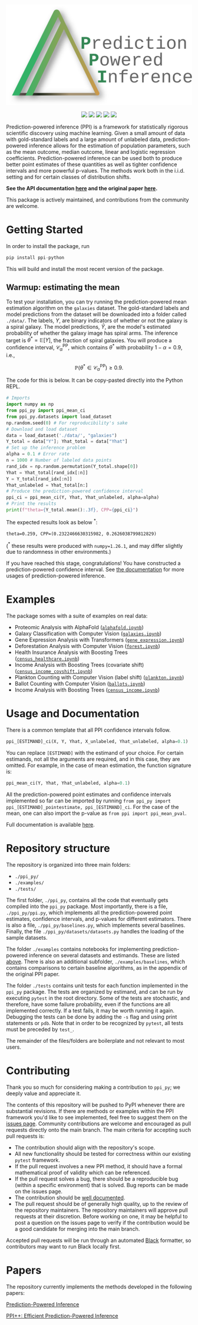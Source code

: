<p align="center">
    <img src="./assets/ppi.svg?maxAge=2592000"/>
</p>
<p align="center">
    <a style="text-decoration:none !important;" href="https://arxiv.org/abs/2301.09633" alt="arXiv"><img src="https://img.shields.io/badge/paper-arXiv-red" /></a>
    <a style="text-decoration:none !important;" href="https://pypi.org/project/ppi-python/" alt="package management"> <img src="https://img.shields.io/badge/pip-package-blue" /></a>
    <a style="text-decoration:none !important;" href="https://ppi-py.readthedocs.io/en/latest/" alt="documentation"> <img src="https://img.shields.io/badge/API-docs-34B167" /></a>
    <a style="text-decoration:none !important;" href="https://opensource.org/licenses/MIT" alt="License"><img src="https://img.shields.io/badge/license-MIT-750014" /></a>
    <a style="text-decoration:none !important;" href="http://hits.dwyl.com/aangelopoulos/ppi_py" alt="hits"><img src="https://hits.dwyl.com/aangelopoulos/ppi_py.svg?style=flat-square" /></a>
</p>

Prediction-powered inference (PPI) is a framework for statistically rigorous scientific discovery using machine learning.
Given a small amount of data with gold-standard labels and a large amount of unlabeled data, prediction-powered inference allows for the estimation of population parameters, such as the mean outcome, median outcome, linear and logistic regression coefficients.
Prediction-powered inference can be used both to produce better point estimates of these quantities as well as tighter confidence intervals and more powerful p-values.
The methods work both in the i.i.d. setting and for certain classes of distribution shifts.

**See the API documentation [here](https://ppi-py.readthedocs.io/en/latest/) and the original paper [here](https://arxiv.org/abs/2301.09633).**

This package is actively maintained, and contributions from the community are welcome.

# Getting Started 
In order to install the package, run 
```python
pip install ppi-python
```
This will build and install the most recent version of the package.

## Warmup: estimating the mean

To test your installation, you can try running the prediction-powered mean estimation algorithm on the ```galaxies``` dataset.
The gold-standard labels and model predictions from the dataset will be downloaded into a folder called `./data/`.
The labels, $Y$, are binary indicators of whether or not the galaxy is a spiral galaxy.
The model predictions, $\hat{Y}$, are the model's estimated probability of whether the galaxy image has spiral arms.
The inference target is $\theta^* = \mathbb{E}[Y]$, the fraction of spiral galaxies.
You will produce a confidence interval, $\mathcal{C}^{\mathrm{PP}}_\alpha$, which contains $\theta^*$ with probability $1-\alpha=0.9$, i.e.,
```math
    \mathbb{P}\left( \theta^* \in \mathcal{C}^{\mathrm{PP}}_\alpha\right) \geq 0.9.
```

The code for this is below. It can be copy-pasted directly into the Python REPL.
```python
# Imports
import numpy as np
from ppi_py import ppi_mean_ci
from ppi_py.datasets import load_dataset
np.random.seed(0) # For reproducibility's sake
# Download and load dataset
data = load_dataset('./data/', "galaxies")
Y_total = data["Y"]; Yhat_total = data["Yhat"]
# Set up the inference problem
alpha = 0.1 # Error rate
n = 1000 # Number of labeled data points
rand_idx = np.random.permutation(Y_total.shape[0])
Yhat = Yhat_total[rand_idx[:n]]
Y = Y_total[rand_idx[:n]]
Yhat_unlabeled = Yhat_total[n:]
# Produce the prediction-powered confidence interval
ppi_ci = ppi_mean_ci(Y, Yhat, Yhat_unlabeled, alpha=alpha)
# Print the results
print(f"theta={Y_total.mean():.3f}, CPP={ppi_ci}")
```

The expected results look as below $^*$: 
```
theta=0.259, CPP=(0.2322466630315982, 0.2626038799812829)
```
($^*$ these results were produced with ```numpy=1.26.1```, and may differ slightly due to randomness in other environments.)

If you have reached this stage, congratulations! You have constructed a prediction-powered confidence interval.
See [the documentation](https://ppi-py.readthedocs.io/en/latest/) for more usages of prediction-powered inference.

# Examples

The package somes with a suite of examples on real data:
- Proteomic Analysis with AlphaFold ([```alphafold.ipynb```](https://github.com/aangelopoulos/ppi_py/blob/main/examples/alphafold.ipynb))
- Galaxy Classification with Computer Vision ([```galaxies.ipynb```](https://github.com/aangelopoulos/ppi_py/blob/main/examples/galaxies.ipynb))
- Gene Expression Analysis with Transformers ([```gene_expression.ipynb```](https://github.com/aangelopoulos/ppi_py/blob/main/examples/gene_expression.ipynb))
- Deforestation Analysis with Computer Vision ([```forest.ipynb```](https://github.com/aangelopoulos/ppi_py/blob/main/examples/forest.ipynb))
- Health Insurance Analysis with Boosting Trees ([```census_healthcare.ipynb```](https://github.com/aangelopoulos/ppi_py/blob/main/examples/census_healthcare.ipynb))
- Income Analysis with Boosting Trees (covariate shift) ([```census_income_covshift.ipynb```](https://github.com/aangelopoulos/ppi_py/blob/main/examples/census_income_covshift.ipynb))
- Plankton Counting with Computer Vision (label shift) ([```plankton.ipynb```](https://github.com/aangelopoulos/ppi_py/blob/main/examples/plankton.ipynb))
- Ballot Counting with Computer Vision ([```ballots.ipynb```](https://github.com/aangelopoulos/ppi_py/blob/main/examples/ballots.ipynb))
- Income Analysis with Boosting Trees ([```census_income.ipynb```](https://github.com/aangelopoulos/ppi_py/blob/main/examples/census_income.ipynb))

# Usage and Documentation
There is a common template that all PPI confidence intervals follow.

```python
ppi_[ESTIMAND]_ci(X, Y, Yhat, X_unlabeled, Yhat_unlabeled, alpha=0.1)
```

You can replace ```[ESTIMAND]``` with the estimand of your choice. For certain estimands, not all the arguments are required, and in this case, they are omitted. For example, in the case of mean estimation, the function signature is:
```python
ppi_mean_ci(Y, Yhat, Yhat_unlabeled, alpha=0.1)
```

All the prediction-powered point estimates and confidence intervals implemented so far can be imported by running ```from ppi_py import ppi_[ESTIMAND]_pointestimate, ppi_[ESTIMAND]_ci```. For the case of the mean, one can also import the p-value as ```from ppi import ppi_mean_pval```.

Full documentation is available [here](https://ppi-py.readthedocs.io/en/latest/).

# Repository structure
The repository is organized into three main folders:

- ```./ppi_py/```
- ```./examples/```
- ```./tests/```

The first folder, ```./ppi_py```, contains all the code that eventually gets compiled into the ```ppi_py``` package. Most importantly, there is a file, ```./ppi_py/ppi.py```, which implements all the prediction-powered point estimates, confidence intervals, and p-values for different estimators.
There is also a file, ```./ppi_py/baselines.py```, which implements several baselines.
Finally, the file ```./ppi_py/datasets/datasets.py``` handles the loading of the sample datasets.

The folder ```./examples``` contains notebooks for implementing prediction-powered inference on several datasets and estimands. These are listed [above](https://github.com/aangelopoulos/ppi_py/tree/main#examples). There is also an additional subfolder, ```./examples/baselines```, which contains comparisons to certain baseline algorithms, as in the appendix of the original PPI paper.

The folder ```./tests``` contains unit tests for each function implemented in the ```ppi_py``` package. The tests are organized by estimand, and can be run by executing ```pytest``` in the root directory. Some of the tests are stochastic, and therefore, have some failure probability, even if the functions are all implemented correctly. If a test fails, it may be worth running it again. Debugging the tests can be done by adding the ```-s``` flag and using print statements or ```pdb```. Note that in order to be recognized by ```pytest```, all tests must be preceded by ```test_```.

The remainder of the files/folders are boilerplate and not relevant to most users.

# Contributing
Thank you so much for considering making a contribution to ```ppi_py```; we deeply value and appreciate it.

The contents of this repository will be pushed to PyPI whenever there are substantial revisions. If there are methods or examples within the PPI framework you'd like to see implemented, feel free to suggest them on the [issues page](https://github.com/aangelopoulos/ppi_py/issues). Community contributions are welcome and encouraged as pull requests directly onto the main branch. The main criteria for accepting such pull requests is:
- The contribution should align with the repository's scope.
- All new functionality should be tested for correctness within our existing ```pytest``` framework. 
- If the pull request involves a new PPI method, it should have a formal mathematical proof of validity which can be referenced.
- If the pull request solves a bug, there should be a reproducible bug (within a specific environment) that is solved. Bug reports can be made on the issues page.
- The contribution should be [well documented](https://cookbook.openai.com/what_makes_documentation_good).
- The pull request should be of generally high quality, up to the review of the repository maintainers. 
The repository maintainers will approve pull requests at their discretion. Before working on one, it may be helpful to post a question on the issues page to verify if the contribution would be a good candidate for merging into the main branch.

Accepted pull requests will be run through an automated [Black](https://black.readthedocs.io/en/stable/) formatter, so contributors may want to run Black locally first.

# Papers 

The repository currently implements the methods developed in the following papers:

[Prediction-Powered Inference](https://arxiv.org/abs/2301.09633)

[PPI++: Efficient Prediction-Powered Inference](https://arxiv.org/abs/2311.01453)
